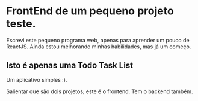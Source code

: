 # FrontEnd de um pequeno projeto teste.

Escrevi este pequeno programa web, apenas para aprender um pouco de ReactJS. Ainda estou melhorando minhas habilidades, mas já um começo.

## Isto é apenas uma Todo Task List

Um aplicativo simples :).

Salientar que são dois projetos; este é o frontend. Tem o backend também.
